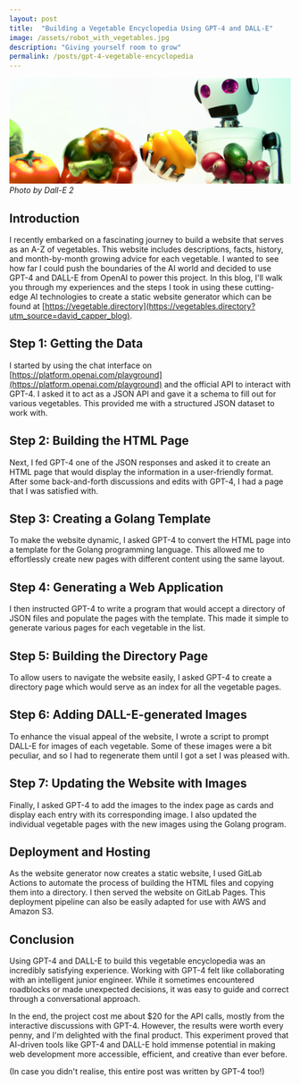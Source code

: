 ```yaml
---
layout: post
title:  "Building a Vegetable Encyclopedia Using GPT-4 and DALL-E"
image: /assets/robot_with_vegetables.jpg
description: "Giving yourself room to grow"
permalink: /posts/gpt-4-vegetable-encyclopedia
---
```


![Robot holding vegetables](/assets/robot_with_vegetables.jpg)
*Photo by Dall-E 2*

## Introduction

I recently embarked on a fascinating journey to build a website that serves as an A-Z of vegetables. This website includes descriptions, facts, history, and month-by-month growing advice for each vegetable. I wanted to see how far I could push the boundaries of the AI world and decided to use GPT-4 and DALL-E from OpenAI to power this project. In this blog, I'll walk you through my experiences and the steps I took in using these cutting-edge AI technologies to create a static website generator which can be found at [https://vegetable.directory](https://vegetables.directory?utm_source=david_capper_blog).

## Step 1: Getting the Data

I started by using the chat interface on [https://platform.openai.com/playground](https://platform.openai.com/playground) and the official API to interact with GPT-4. I asked it to act as a JSON API and gave it a schema to fill out for various vegetables. This provided me with a structured JSON dataset to work with.

## Step 2: Building the HTML Page

Next, I fed GPT-4 one of the JSON responses and asked it to create an HTML page that would display the information in a user-friendly format. After some back-and-forth discussions and edits with GPT-4, I had a page that I was satisfied with.

## Step 3: Creating a Golang Template

To make the website dynamic, I asked GPT-4 to convert the HTML page into a template for the Golang programming language. This allowed me to effortlessly create new pages with different content using the same layout.

## Step 4: Generating a Web Application

I then instructed GPT-4 to write a program that would accept a directory of JSON files and populate the pages with the template. This made it simple to generate various pages for each vegetable in the list.

## Step 5: Building the Directory Page

To allow users to navigate the website easily, I asked GPT-4 to create a directory page which would serve as an index for all the vegetable pages.

## Step 6: Adding DALL-E-generated Images

To enhance the visual appeal of the website, I wrote a script to prompt DALL-E for images of each vegetable. Some of these images were a bit peculiar, and so I had to regenerate them until I got a set I was pleased with.

## Step 7: Updating the Website with Images

Finally, I asked GPT-4 to add the images to the index page as cards and display each entry with its corresponding image. I also updated the individual vegetable pages with the new images using the Golang program.

## Deployment and Hosting

As the website generator now creates a static website, I used GitLab Actions to automate the process of building the HTML files and copying them into a directory. I then served the website on GitLab Pages. This deployment pipeline can also be easily adapted for use with AWS and Amazon S3.

## Conclusion

Using GPT-4 and DALL-E to build this vegetable encyclopedia was an incredibly satisfying experience. Working with GPT-4 felt like collaborating with an intelligent junior engineer. While it sometimes encountered roadblocks or made unexpected decisions, it was easy to guide and correct through a conversational approach.

In the end, the project cost me about $20 for the API calls, mostly from the interactive discussions with GPT-4. However, the results were worth every penny, and I'm delighted with the final product. This experiment proved that AI-driven tools like GPT-4 and DALL-E hold immense potential in making web development more accessible, efficient, and creative than ever before.

(In case you didn't realise, this entire post was written by GPT-4 too!)